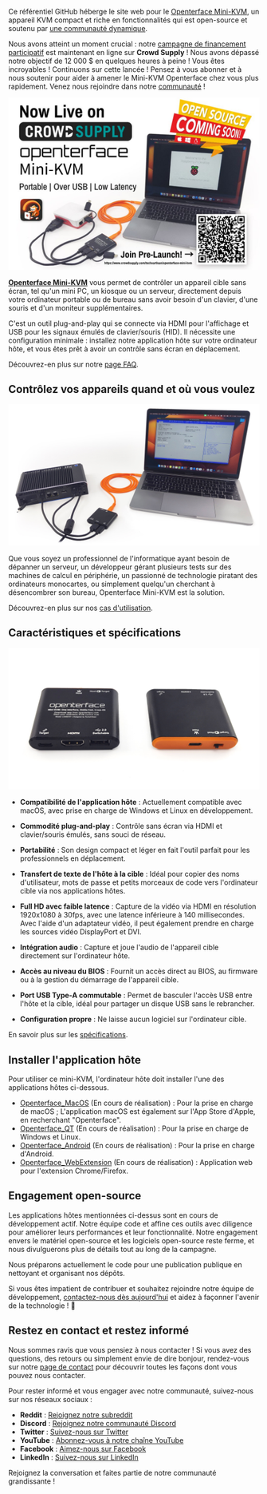 Ce référentiel GitHub héberge le site web pour le [Openterface Mini-KVM](https://openterface.com/), un appareil KVM compact et riche en fonctionnalités qui est open-source et soutenu par [une communauté dynamique](https://openterface.com/community/).

Nous avons atteint un moment crucial : notre [campagne de financement participatif](https://www.crowdsupply.com/techxartisan/openterface-mini-kvm) est maintenant en ligne sur **Crowd Supply** ! Nous avons dépassé notre objectif de 12 000 $ en quelques heures à peine ! Vous êtes incroyables ! Continuons sur cette lancée ! Pensez à vous abonner et à nous soutenir pour aider à amener le Mini-KVM Openterface chez vous plus rapidement. Venez nous rejoindre dans notre [communauté](https://openterface.com/community/) !

![pre_launch_poster](docs/images/event/pre_launch_poster.jpg)

**[Openterface Mini-KVM](https://openterface.com/)** vous permet de contrôler un appareil cible sans écran, tel qu'un mini PC, un kiosque ou un serveur, directement depuis votre ordinateur portable ou de bureau sans avoir besoin d'un clavier, d'une souris et d'un moniteur supplémentaires.

C'est un outil plug-and-play qui se connecte via HDMI pour l'affichage et USB pour les signaux émulés de clavier/souris (HID). Il nécessite une configuration minimale : installez notre application hôte sur votre ordinateur hôte, et vous êtes prêt à avoir un contrôle sans écran en déplacement.

Découvrez-en plus sur notre [page FAQ](https://openterface.com/faq/).

## Contrôlez vos appareils quand et où vous voulez

![use-case-demo-industrial-pc](/docs/images/product/use-case-demo-industrial-pc.jpg)

Que vous soyez un professionnel de l'informatique ayant besoin de dépanner un serveur, un développeur gérant plusieurs tests sur des machines de calcul en périphérie, un passionné de technologie piratant des ordinateurs monocartes, ou simplement quelqu'un cherchant à désencombrer son bureau, Openterface Mini-KVM est la solution.

Découvrez-en plus sur nos [cas d'utilisation](https://openterface.com/use-cases/).

## Caractéristiques et spécifications

![openterface-mini-kvm-product-view-two-sides](/docs/images/product/openterface-mini-kvm-product-view-two-sides.jpg)

- **Compatibilité de l'application hôte** : Actuellement compatible avec macOS, avec prise en charge de Windows et Linux en développement.

- **Commodité plug-and-play** : Contrôle sans écran via HDMI et clavier/souris émulés, sans souci de réseau.

- **Portabilité** : Son design compact et léger en fait l'outil parfait pour les professionnels en déplacement.

- **Transfert de texte de l'hôte à la cible** : Idéal pour copier des noms d'utilisateur, mots de passe et petits morceaux de code vers l'ordinateur cible via nos applications hôtes.

- **Full HD avec faible latence** : Capture de la vidéo via HDMI en résolution 1920x1080 à 30fps, avec une latence inférieure à 140 millisecondes. Avec l'aide d'un adaptateur vidéo, il peut également prendre en charge les sources vidéo DisplayPort et DVI.

- **Intégration audio** : Capture et joue l'audio de l'appareil cible directement sur l'ordinateur hôte.

- **Accès au niveau du BIOS** : Fournit un accès direct au BIOS, au firmware ou à la gestion du démarrage de l'appareil cible.

- **Port USB Type-A commutable** : Permet de basculer l'accès USB entre l'hôte et la cible, idéal pour partager un disque USB sans le rebrancher.

- **Configuration propre** : Ne laisse aucun logiciel sur l'ordinateur cible.

En savoir plus sur les [spécifications](https://openterface.com/specifications/).

## Installer l'application hôte

Pour utiliser ce mini-KVM, l'ordinateur hôte doit installer l'une des applications hôtes ci-dessous. 

- [Openterface_MacOS](https://github.com/TechxArtisanStudio/Openterface_MacOS) (En cours de réalisation) : Pour la prise en charge de macOS ; L'application macOS est également sur l'App Store d'Apple, en recherchant "Openterface".
- [Openterface_QT](https://github.com/TechxArtisanStudio/Openterface_QT) (En cours de réalisation) : Pour la prise en charge de Windows et Linux.
- [Openterface_Android](https://github.com/TechxArtisanStudio/Openterface_Android) (En cours de réalisation) : Pour la prise en charge d'Android.
- [Openterface_WebExtension](https://github.com/TechxArtisanStudio/Openterface_WebExtension) (En cours de réalisation) : Application web pour l'extension Chrome/Firefox.

## Engagement open-source

Les applications hôtes mentionnées ci-dessus sont en cours de développement actif. Notre équipe code et affine ces outils avec diligence pour améliorer leurs performances et leur fonctionnalité. Notre engagement envers le matériel open-source et les logiciels open-source reste ferme, et nous divulguerons plus de détails tout au long de la campagne.

Nous préparons actuellement le code pour une publication publique en nettoyant et organisant nos dépôts.

Si vous êtes impatient de contribuer et souhaitez rejoindre notre équipe de développement, [contactez-nous dès aujourd'hui](mailto:info@techxartisan.com) et aidez à façonner l'avenir de la technologie ! 🚀

## Restez en contact et restez informé

Nous sommes ravis que vous pensiez à nous contacter ! Si vous avez des questions, des retours ou simplement envie de dire bonjour, rendez-vous sur notre [page de contact](https://openterface.com/contact/) pour découvrir toutes les façons dont vous pouvez nous contacter.

Pour rester informé et vous engager avec notre communauté, suivez-nous sur nos réseaux sociaux :

- **Reddit** : [Rejoignez notre subreddit](https://www.reddit.com/r/Openterface_miniKVM/)
- **Discord** : [Rejoignez notre communauté Discord](https://discord.gg/sFTJD6a3R8)
- **Twitter** : [Suivez-nous sur Twitter](https://twitter.com/TechxArtisan)
- **YouTube** : [Abonnez-vous à notre chaîne YouTube](https://youtube.com/@TechxArtisan)
- **Facebook** : [Aimez-nous sur Facebook](https://www.facebook.com/TechxArtisan)
- **LinkedIn** : [Suivez-nous sur LinkedIn](https://www.linkedin.com/company/techxartisan/)

Rejoignez la conversation et faites partie de notre communauté grandissante !